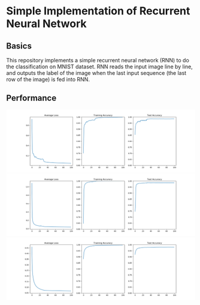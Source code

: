 # Simple Implementation of Recurrent Neural Network
## Basics
This repository implements a simple recurrent neural network (RNN) to do the classification on MNIST dataset. RNN reads the input image line by line, and outputs the label of the image when the last input sequence (the last row of the image) is fed into RNN.
## Performance
![RNN Performance](/stand%20alone%20implementation/RNN/Figures/rnn.png "RNN")
![LSTM Performance](/stand%20alone%20implementation/RNN/Figures/lstm.png "LSTM")
![FC Performance](/stand%20alone%20implementation/RNN/Figures/fc.png "FC")

